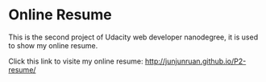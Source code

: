 # Online Resume
This is the second project of Udacity web developer nanodegree, it is used to show my online resume.  

Click this link to visite my online resume: http://junjunruan.github.io/P2-resume/
